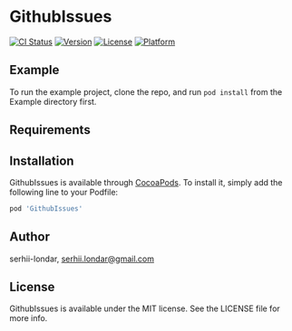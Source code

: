 # GithubIssues

[![CI Status](http://img.shields.io/travis/serhii-londar/GithubIssues.svg?style=flat)](https://travis-ci.org/serhii-londar/GithubIssues)
[![Version](https://img.shields.io/cocoapods/v/GithubIssues.svg?style=flat)](http://cocoapods.org/pods/GithubIssues)
[![License](https://img.shields.io/cocoapods/l/GithubIssues.svg?style=flat)](http://cocoapods.org/pods/GithubIssues)
[![Platform](https://img.shields.io/cocoapods/p/GithubIssues.svg?style=flat)](http://cocoapods.org/pods/GithubIssues)

## Example

To run the example project, clone the repo, and run `pod install` from the Example directory first.

## Requirements

## Installation

GithubIssues is available through [CocoaPods](http://cocoapods.org). To install
it, simply add the following line to your Podfile:

```ruby
pod 'GithubIssues'
```

## Author

serhii-londar, serhii.londar@gmail.com

## License

GithubIssues is available under the MIT license. See the LICENSE file for more info.
